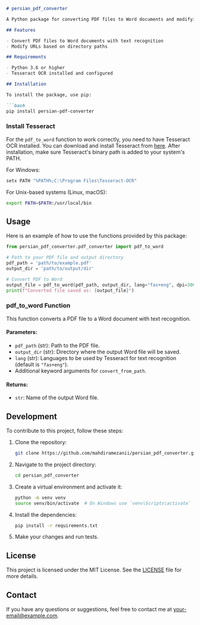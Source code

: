 
```markdown
# persian_pdf_converter

A Python package for converting PDF files to Word documents and modifying URLs. This package utilizes Tesseract OCR for text recognition in PDF files.

## Features

- Convert PDF files to Word documents with text recognition
- Modify URLs based on directory paths

## Requirements

- Python 3.6 or higher
- Tesseract OCR installed and configured

## Installation

To install the package, use pip:

```bash
pip install persian-pdf-converter
```

### Install Tesseract

For the `pdf_to_word` function to work correctly, you need to have Tesseract OCR installed. You can download and install Tesseract from [here](https://github.com/tesseract-ocr/tesseract). After installation, make sure Tesseract's binary path is added to your system's PATH.

For Windows:
```bash
setx PATH "%PATH%;C:\Program Files\Tesseract-OCR"
```

For Unix-based systems (Linux, macOS):
```bash
export PATH=$PATH:/usr/local/bin
```

## Usage

Here is an example of how to use the functions provided by this package:

```python
from persian_pdf_converter.pdf_converter import pdf_to_word

# Path to your PDF file and output directory
pdf_path = 'path/to/example.pdf'
output_dir = 'path/to/output/dir'

# Convert PDF to Word
output_file = pdf_to_word(pdf_path, output_dir, lang="fas+eng", dpi=300)
print(f"Converted file saved as: {output_file}")
```

### pdf_to_word Function

This function converts a PDF file to a Word document with text recognition.

#### Parameters:

- `pdf_path` (str): Path to the PDF file.
- `output_dir` (str): Directory where the output Word file will be saved.
- `lang` (str): Languages to be used by Tesseract for text recognition (default is `"fas+eng"`).
- Additional keyword arguments for `convert_from_path`.

#### Returns:

- `str`: Name of the output Word file.



## Development

To contribute to this project, follow these steps:

1. Clone the repository:
    ```bash
    git clone https://github.com/mahdiramezanii/persian_pdf_converter.git
    ```
2. Navigate to the project directory:
    ```bash
    cd persian_pdf_converter
    ```
3. Create a virtual environment and activate it:
    ```bash
    python -m venv venv
    source venv/bin/activate  # On Windows use `venv\Scripts\activate`
    ```
4. Install the dependencies:
    ```bash
    pip install -r requirements.txt
    ```
5. Make your changes and run tests.

## License

This project is licensed under the MIT License. See the [LICENSE](LICENSE) file for more details.

## Contact

If you have any questions or suggestions, feel free to contact me at [your-email@example.com](mailto:your-email@example.com).
